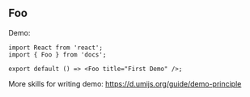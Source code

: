 
## Foo

Demo:

```tsx
import React from 'react';
import { Foo } from 'docs';

export default () => <Foo title="First Demo" />;
```

More skills for writing demo: https://d.umijs.org/guide/demo-principle
